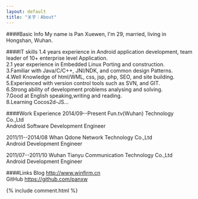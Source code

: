 ```yaml
---
layout: default
title: "关于：About"
---
```

####Basic Info
My name is Pan Xuewen, I'm 29, married, living in Hongshan, Wuhan.  

####IT skills
1.4 years experience in Android application development, team leader of 10+ enterprise level Application.  
2.1 year experience in Embedded Linux Porting and construction.  
3.Familiar with Java/C/C++, JNI/NDK, and common design Patterns.  
4.Well Knowledge of html/WML, css, jsp, php, SEO, and site building.  
5.Experienced with version control tools such as SVN, and GIT.  
6.Strong ability of development problems analysing and solving.  
7.Good at English speaking,writing and reading.  
8.Learning Cocos2d-JS...  

####Work Experience
2014/09--Present  Fun.tv(Wuhan) Technology Co.,Ltd  
Android Software Development Engineer  

2011/11--2014/08  Whan Qdone Network Technology Co.,Ltd  
Android Development Engineer  

2011/07--2011/10  Wuhan Tianyu Communication Technology Co.,Ltd  
Android Development Engineer  

####Links
Blog    <http://www.winfirm.cn>  
GitHub  <https://github.com/panxw>  

<!-- Blog Comments -->
<div class="media">
  {% include comment.html %} 
</div>
